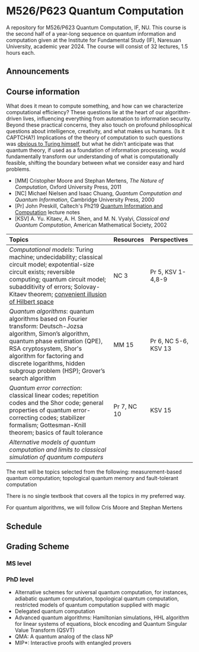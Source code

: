 # M526/P623 Quantum Computation
A repository for M526/P623 Quantum Computation, IF, NU. This course is the second half of a year-long sequence on quantum information and computation given at the Institute for Fundamental Study (IF), Naresuan University, academic year 2024. The course will consist of 32 lectures, 1.5 hours each. 

## Announcements

## Course information

What does it mean to compute something, and how can we characterize computational efficiency? These questions lie at the heart of our algorithm-driven lives, influencing everything from automation to information security. Beyond these practical concerns, they also touch on profound philosophical questions about intelligence, creativity, and what makes us humans. (Is it CAPTCHA?) Implications of the theory of computation to such questions was [obvious to Turing himself](https://en.wikipedia.org/wiki/Computing_Machinery_and_Intelligence), but what he didn't anticipate was that quantum theory, if used as a foundation of information processing, would fundamentally transform our understanding of what is computationally feasible, shifting the boundary between what we consider easy and hard problems.

<!--For roughly the first half of the course, we'll put on our computer-scientist hats and examine computational thinking and kinds of algorithms we could run on a large-scale, error-free quantum computer. Then we’ll explore the fundamental idea required to build such a machine–quantum error correction–and, if time permits, discuss other computationally equivalent models of quantum computation and the ongoing quest to find concrete advantages of quantum computers over their classical counterparts. -->

- [MM] Cristopher Moore and Stephan Mertens, *The Nature of Computation*, Oxford University Press, 2011
- [NC] Michael Nielsen and Isaac Chuang, *Quantum Computation and Quantum Information*, Cambridge University Press, 2000
- [Pr] John Preskill, Caltech's Ph219 [Quantum Information and Computation](http://theory.caltech.edu/~preskill/ph229/) lecture notes
- [KSV] A. Yu. Kitaev, A. H. Shen, and M. N. Vyalyi, *Classical and Quantum Computation*, American Mathematical Society, 2002 

|Topics|Resources|Perspectives|
|:-----|:--------|:-----------|
|*Computational models*: Turing machine; undecidability; classical circuit model; expotential-size circuit exists; reversible computing; quantum circuit model; subadditivity of errors; Solovay-Kitaev theorem; [convenient illusion of Hilbert space](https://arxiv.org/abs/1102.1360)|NC 3|Pr 5, KSV 1-4,8-9|
|*Quantum algorithms*: quantum algorithms based on Fourier transform: Deutsch-Jozsa algorithm, Simon’s algorithm, quantum phase estimation (QPE), RSA cryptosystem, Shor's algorithm for factoring and discrete logarithms, hidden subgroup problem (HSP); Grover’s search algorithm|MM 15|Pr 6, NC 5-6, KSV 13|
|*Quantum error correction*: classical linear codes; repetition codes and the Shor code; general properties of quantum error-correcting codes; stabilizer formalism; Gottesman-Knill theorem; basics of fault tolerance|Pr 7, NC 10|KSV 15
| *Alternative models of quantum computation and limits to classical simulation of quantum computers*|

The rest will be topics selected from the following: measurement-based quantum computation; topological quantum memory and fault-tolerant computation 

There is no single textbook that covers all the topics in my preferred way. 

For quantum algorithms, we will follow Cris Moore and Stephan Mertens

## Schedule

## Grading Scheme

### MS level

### PhD level

- Alternative schemes for universal quantum computation, for instances, adiabatic quantum computation, topological quantum computation, restricted models of quantum computation supplied with magic
- Delegated quantum computation
- Advanced quantum algorithms: Hamiltonian simulations, HHL algorithm for linear systems of equations, block encoding and Quantum Singular Value Transform (QSVT)
- QMA: A quantum analog of the class NP
- MIP*: Interactive proofs with entangled provers
